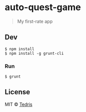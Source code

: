 # auto-quest-game

> My first-rate app


## Dev

```
$ npm install
$ npm install -g grunt-cli
```

### Run

```
$ grunt
```

## License

MIT © [Tedris](http://tedris.github.io)
